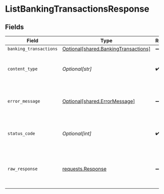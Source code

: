 # ListBankingTransactionsResponse


## Fields

| Field                                                                                  | Type                                                                                   | Required                                                                               | Description                                                                            |
| -------------------------------------------------------------------------------------- | -------------------------------------------------------------------------------------- | -------------------------------------------------------------------------------------- | -------------------------------------------------------------------------------------- |
| `banking_transactions`                                                                 | [Optional[shared.BankingTransactions]](undefined/models/shared/bankingtransactions.md) | :heavy_minus_sign:                                                                     | Success                                                                                |
| `content_type`                                                                         | *Optional[str]*                                                                        | :heavy_check_mark:                                                                     | HTTP response content type for this operation                                          |
| `error_message`                                                                        | [Optional[shared.ErrorMessage]](undefined/models/shared/errormessage.md)               | :heavy_minus_sign:                                                                     | Your `query` parameter was not correctly formed                                        |
| `status_code`                                                                          | *Optional[int]*                                                                        | :heavy_check_mark:                                                                     | HTTP response status code for this operation                                           |
| `raw_response`                                                                         | [requests.Response](https://requests.readthedocs.io/en/latest/api/#requests.Response)  | :heavy_minus_sign:                                                                     | Raw HTTP response; suitable for custom response parsing                                |